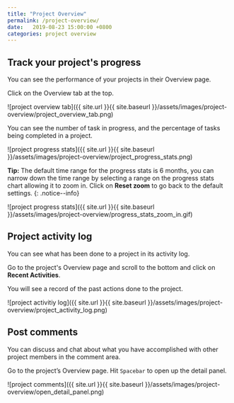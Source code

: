 ```yaml
---
title: "Project Overview"
permalink: /project-overview/
date:   2019-08-23 15:00:00 +0800
categories: project overview
---
```

## Track your project's progress

You can see the performance of your projects in their Overview page.

Click on the Overview tab at the top.

![project overview tab]({{ site.url }}{{ site.baseurl }}/assets/images/project-overview/project_overview_tab.png)

You can see the number of task in progress, and the percentage of tasks being completed in a project.

![project progress stats]({{ site.url }}{{ site.baseurl }}/assets/images/project-overview/project_progress_stats.png)

**Tip:** The default time range for the progress stats is 6 months, you can narrow down the time range by selecting a range on the progress stats chart allowing it to zoom in. Click on **Reset zoom** to go back to the default settings. 
{: .notice--info}

![project progress stats]({{ site.url }}{{ site.baseurl }}/assets/images/project-overview/progress_stats_zoom_in.gif)


## Project activity log 

You can see what has been done to a project in its activity log.

Go to the project's Overview page and scroll to the bottom and click on **Recent Activities**. 

You will see a record of the past actions done to the project.

![project activitiy log]({{ site.url }}{{ site.baseurl }}/assets/images/project-overview/project_activity_log.png)


## Post comments 

You can discuss and chat about what you have accomplished with other project members in the comment area. 

Go to the project’s Overview page. Hit `Spacebar` to open up the detail panel. 

![project comments]({{ site.url }}{{ site.baseurl }}/assets/images/project-overview/open_detail_panel.png)
